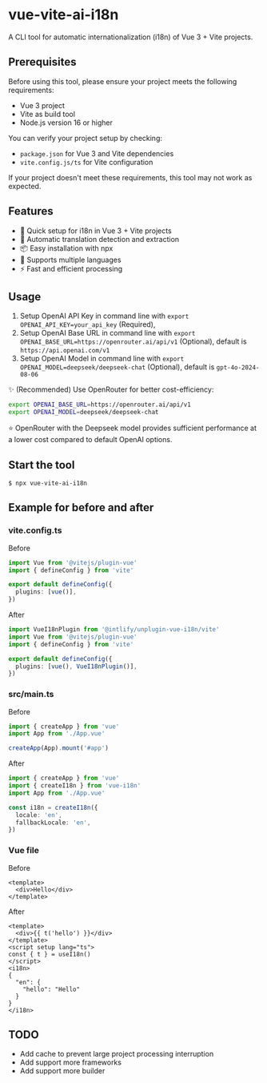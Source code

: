 # vue-vite-ai-i18n

A CLI tool for automatic internationalization (i18n) of Vue 3 + Vite projects.

## Prerequisites

Before using this tool, please ensure your project meets the following requirements:

- Vue 3 project
- Vite as build tool
- Node.js version 16 or higher

You can verify your project setup by checking:
- `package.json` for Vue 3 and Vite dependencies
- `vite.config.js/ts` for Vite configuration

If your project doesn't meet these requirements, this tool may not work as expected.

## Features

- 🚀 Quick setup for i18n in Vue 3 + Vite projects
- 🤖 Automatic translation detection and extraction
- 📦 Easy installation with npx
- 🔄 Supports multiple languages
- ⚡️ Fast and efficient processing

## Usage

1. Setup OpenAI API Key in command line with `export OPENAI_API_KEY=your_api_key` (Required),
2. Setup OpenAI Base URL in command line with `export OPENAI_BASE_URL=https://openrouter.ai/api/v1` (Optional), default is `https://api.openai.com/v1`
3. Setup OpenAI Model in command line with `export OPENAI_MODEL=deepseek/deepseek-chat` (Optional), default is `gpt-4o-2024-08-06`

✨ (Recommended) Use OpenRouter for better cost-efficiency:
   ```bash
   export OPENAI_BASE_URL=https://openrouter.ai/api/v1
   export OPENAI_MODEL=deepseek/deepseek-chat
   ```
   ⭐️ OpenRouter with the Deepseek model provides sufficient performance at a lower cost compared to default OpenAI options.

## Start the tool

```
$ npx vue-vite-ai-i18n
```

## Example for before and after

### vite.config.ts

Before
```ts
import Vue from '@vitejs/plugin-vue'
import { defineConfig } from 'vite'

export default defineConfig({
  plugins: [vue()],
})
```

After

```ts
import VueI18nPlugin from '@intlify/unplugin-vue-i18n/vite'
import Vue from '@vitejs/plugin-vue'
import { defineConfig } from 'vite'

export default defineConfig({
  plugins: [vue(), VueI18nPlugin()],
})
```

### src/main.ts

Before
```ts
import { createApp } from 'vue'
import App from './App.vue'

createApp(App).mount('#app')
```

After
```ts
import { createApp } from 'vue'
import { createI18n } from 'vue-i18n'
import App from './App.vue'

const i18n = createI18n({
  locale: 'en',
  fallbackLocale: 'en',
})
```

### Vue file

Before
```vue
<template>
  <div>Hello</div>
</template>
```

After
```vue
<template>
  <div>{{ t('hello') }}</div>
</template>
<script setup lang="ts">
const { t } = useI18n()
</script>
<i18n>
{
  "en": {
    "hello": "Hello"
  }
}
</i18n>
```

## TODO

- Add cache to prevent large project processing interruption
- Add support more frameworks
- Add support more builder
